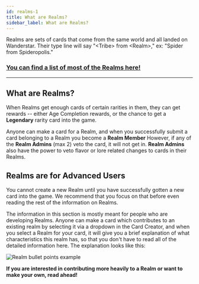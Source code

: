```yaml
---
id: realms-1
title: What are Realms?
sidebar_label: What are Realms?
---
```


Realms are sets of cards that come from the same world and all landed on Wanderstar. Their type line will say "\<Tribe> from \<Realm>," ex: "Spider from Spideropolis."

### **[You can find a list of most of the Realms here!](/realms)**

---

## What are Realms?

When Realms get enough cards of certain rarities in them, they can get rewards -- either Age Completion rewards, or the chance to get a **Legendary** rarity card into the game.

Anyone can make a card for a Realm, and when you successfully submit a card belonging to a Realm you become a **Realm Member** However, if any of the **Realm Admins** (max 2) veto the card, it will not get in. **Realm Admins** also have the power to veto flavor or lore related changes to cards in their Realms.

## Realms are for Advanced Users

You cannot create a new Realm until you have successfully gotten a new card into the game. We recommend that you focus on that before even reading the rest of the information on Realms.

The information in this section is mostly meant for people who are developing Realms. Anyone can make a card which contributes to an existing realm by selecting it via a dropdown in the Card Creator, and when you select a Realm for your card, it will give you a brief explanation of what characteristics this realm has, so that you don't have to read all of the detailed information here. The explanation looks like this:

![Realm bullet points example](assets/tooltips.png)

**If you are interested in contributing more heavily to a Realm or want to make your own, read ahead!**
